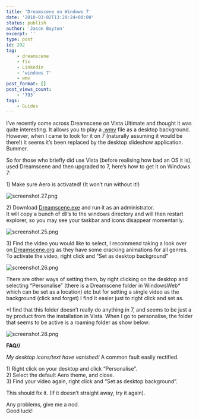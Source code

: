 ```yaml
---
title: 'Dreamscene on Windows 7'
date: '2010-03-02T13:29:24+00:00'
status: publish
author: 'Jason Bayton'
excerpt: ''
type: post
id: 292
tag:
    - dreamscene
    - fix
    - Linkedin
    - 'windows 7'
    - wmv
post_format: []
post_views_count:
    - '793'
tags:
    - Guides
---
```

I’ve recently come across Dreamscene on Vista Ultimate and thought it was quite interesting. It allows you to play a [.wmv](http://en.wikipedia.org/wiki/Windows_Media_Video) file as a desktop background.  
However, when I came to look for it on 7 (naturally assuming it would be there!) it seems it’s been replaced by the desktop slideshow application. Bummer.

So for those who briefly did use Vista (before realising how bad an OS it is), used Dreamscene and then upgraded to 7, here’s how to get it on Windows 7:

1\) Make sure Aero is activated! (It won’t run without it!)

![screenshot.27.png](http://lh6.ggpht.com/_XtX1xEyLe2k/S4zokoQXnWI/AAAAAAAAErc/wmMNk7Z6MxU/screenshot.27.png?imgmax=320)![]()

2\) Download [Dreamscene.exe](http://depositfiles.com/files/kwnjutibp) and run it as an administrator.  
It will copy a bunch of dll’s to the windows directory and will then restart explorer, so you may see your taskbar and icons disappear momentarily.

![screenshot.25.png](http://lh3.ggpht.com/_XtX1xEyLe2k/S4znL42TY8I/AAAAAAAAErQ/3Qiu6yp4rUo/screenshot.25.png?imgmax=640)![]()

3\) Find the video you would like to select, I recommend taking a look over on[ Dreamscene.org](http://dreamscene.org/) as they have some cracking animations for all genres. To activate the video, right click and “Set as desktop background”

![screenshot.26.png](http://lh5.ggpht.com/_XtX1xEyLe2k/S4znMKB0ksI/AAAAAAAAErU/ZLvNBcttYDY/screenshot.26.png?imgmax=640)![]()

There are other ways of setting them, by right clicking on the desktop and selecting “Personalise” (there is a Dreamscene folder in WindowsWeb\* which can be set as a location) etc but for setting a single video as the background (click and forget) I find it easier just to right click and set as.

\*I find that this folder doesn’t really do anything in 7, and seems to be just a by product from the installation in Vista. When I go to personalise, the folder that seems to be active is a roaming folder as show below:

![screenshot.28.png](http://lh6.ggpht.com/_XtX1xEyLe2k/S4zrwp6TGnI/AAAAAAAAErk/hPx22M_NEaA/screenshot.28.png?imgmax=640)![]()

**FAQ//**

 *My desktop icons/text have vanished!* A common fault easily rectified.

1\) Right click on your desktop and click “Personalise”.  
2\) Select the default Aero theme, and close.  
3\) Find your video again, right click and “Set as desktop background”.

This should fix it. (If it doesn’t straight away, try it again).

Any problems, give me a nod.  
Good luck!